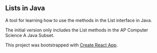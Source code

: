## Lists in Java

A tool for learning how to use the methods in the List interface in Java.

The initial version only includes the List methods in the AP Computer Science A Java Subset.

This project was bootstrapped with [Create React App](https://github.com/facebookincubator/create-react-app).
